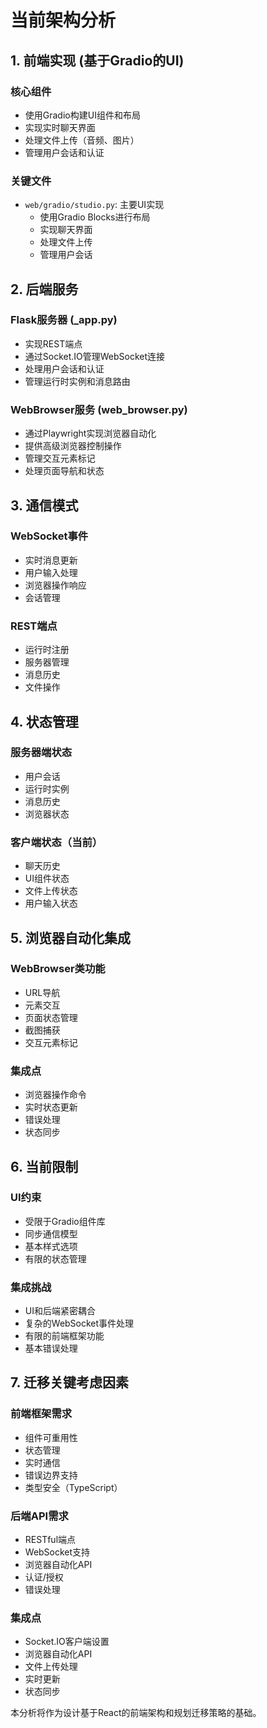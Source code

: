 # 当前架构分析

## 1. 前端实现 (基于Gradio的UI)

### 核心组件
- 使用Gradio构建UI组件和布局
- 实现实时聊天界面
- 处理文件上传（音频、图片）
- 管理用户会话和认证

### 关键文件
- `web/gradio/studio.py`: 主要UI实现
  - 使用Gradio Blocks进行布局
  - 实现聊天界面
  - 处理文件上传
  - 管理用户会话

## 2. 后端服务

### Flask服务器 (_app.py)
- 实现REST端点
- 通过Socket.IO管理WebSocket连接
- 处理用户会话和认证
- 管理运行时实例和消息路由

### WebBrowser服务 (web_browser.py)
- 通过Playwright实现浏览器自动化
- 提供高级浏览器控制操作
- 管理交互元素标记
- 处理页面导航和状态

## 3. 通信模式

### WebSocket事件
- 实时消息更新
- 用户输入处理
- 浏览器操作响应
- 会话管理

### REST端点
- 运行时注册
- 服务器管理
- 消息历史
- 文件操作

## 4. 状态管理

### 服务器端状态
- 用户会话
- 运行时实例
- 消息历史
- 浏览器状态

### 客户端状态（当前）
- 聊天历史
- UI组件状态
- 文件上传状态
- 用户输入状态

## 5. 浏览器自动化集成

### WebBrowser类功能
- URL导航
- 元素交互
- 页面状态管理
- 截图捕获
- 交互元素标记

### 集成点
- 浏览器操作命令
- 实时状态更新
- 错误处理
- 状态同步

## 6. 当前限制

### UI约束
- 受限于Gradio组件库
- 同步通信模型
- 基本样式选项
- 有限的状态管理

### 集成挑战
- UI和后端紧密耦合
- 复杂的WebSocket事件处理
- 有限的前端框架功能
- 基本错误处理

## 7. 迁移关键考虑因素

### 前端框架需求
- 组件可重用性
- 状态管理
- 实时通信
- 错误边界支持
- 类型安全（TypeScript）

### 后端API需求
- RESTful端点
- WebSocket支持
- 浏览器自动化API
- 认证/授权
- 错误处理

### 集成点
- Socket.IO客户端设置
- 浏览器自动化API
- 文件上传处理
- 实时更新
- 状态同步

本分析将作为设计基于React的前端架构和规划迁移策略的基础。
